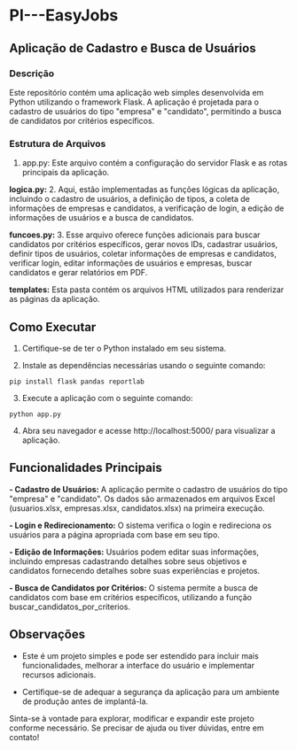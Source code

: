 # PI---EasyJobs

## Aplicação de Cadastro e Busca de Usuários
### Descrição
Este repositório contém uma aplicação web simples desenvolvida em Python utilizando o framework Flask. A aplicação é projetada para o cadastro de usuários do tipo "empresa" e "candidato", permitindo a busca de candidatos por critérios específicos.

### Estrutura de Arquivos
1. app.py: Este arquivo contém a configuração do servidor Flask e as rotas principais da aplicação.

**logica.py:** 
2. Aqui, estão implementadas as funções lógicas da aplicação, incluindo o cadastro de usuários, a definição de tipos, a coleta de informações de empresas e candidatos, a verificação de login, a edição de informações de usuários e a busca de candidatos.

**funcoes.py:** 
3. Esse arquivo oferece funções adicionais para buscar candidatos por critérios específicos, gerar novos IDs, cadastrar usuários, definir tipos de usuários, coletar informações de empresas e candidatos, verificar login, editar informações de usuários e empresas, buscar candidatos e gerar relatórios em PDF.

**templates:** Esta pasta contém os arquivos HTML utilizados para renderizar as páginas da aplicação.

## Como Executar
1. Certifique-se de ter o Python instalado em seu sistema.

2. Instale as dependências necessárias usando o seguinte comando:

`pip install flask pandas reportlab`

3. Execute a aplicação com o seguinte comando:

`python app.py`

4. Abra seu navegador e acesse http://localhost:5000/ para visualizar a aplicação.

## Funcionalidades Principais

**- Cadastro de Usuários:** A aplicação permite o cadastro de usuários do tipo "empresa" e "candidato". Os dados são armazenados em arquivos Excel (usuarios.xlsx, empresas.xlsx, candidatos.xlsx) na primeira execução.

**- Login e Redirecionamento:** O sistema verifica o login e redireciona os usuários para a página apropriada com base em seu tipo.

**- Edição de Informações:** Usuários podem editar suas informações, incluindo empresas cadastrando detalhes sobre seus objetivos e candidatos fornecendo detalhes sobre suas experiências e projetos.

**- Busca de Candidatos por Critérios:** O sistema permite a busca de candidatos com base em critérios específicos, utilizando a função buscar_candidatos_por_criterios.

## Observações
- Este é um projeto simples e pode ser estendido para incluir mais funcionalidades, melhorar a interface do usuário e implementar recursos adicionais.

- Certifique-se de adequar a segurança da aplicação para um ambiente de produção antes de implantá-la.

Sinta-se à vontade para explorar, modificar e expandir este projeto conforme necessário. Se precisar de ajuda ou tiver dúvidas, entre em contato!
